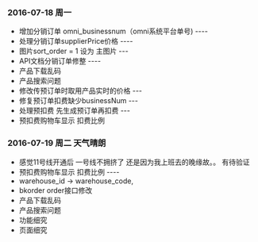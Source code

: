 ### 2016-07-18 周一
- 增加分销订单 omni_businessnum（omni系统平台单号) ----
- 处理分销订单supplierPrice价格 ----
- 图片sort_order = 1 设为 主图片  ---
- API文档分销订单修整 ----
- 产品下载乱码 
- 产品搜索问题 
- 修改传预订单时取用产品实时的价格 ---
- 修复预订单扣费缺少businessNum  ---
- 处理预扣费 先生成预订单再扣费   ---
- 预扣费购物车显示 扣费比例

### 2016-07-19 周二 天气晴朗
- 感觉11号线开通后 一号线不拥挤了 还是因为我上班去的晚缘故。。 有待验证
- 预扣费购物车显示 扣费比例 ----
- warehouse_id -> warehouse_code,
- bkorder order接口修改
- 产品下载乱码 
- 产品搜索问题
- 功能细究
- 页面细究